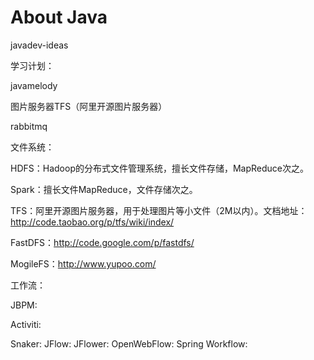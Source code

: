 # About Java

javadev-ideas






学习计划：

javamelody

图片服务器TFS（阿里开源图片服务器）

rabbitmq



文件系统：

HDFS：Hadoop的分布式文件管理系统，擅长文件存储，MapReduce次之。

Spark：擅长文件MapReduce，文件存储次之。

TFS：阿里开源图片服务器，用于处理图片等小文件（2M以内）。文档地址：http://code.taobao.org/p/tfs/wiki/index/

FastDFS：http://code.google.com/p/fastdfs/

MogileFS：http://www.yupoo.com/



工作流：

JBPM:

Activiti:


Snaker:
JFlow:
JFlower:
OpenWebFlow:
Spring Workflow:


